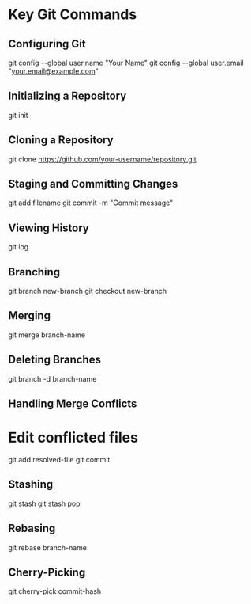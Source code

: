  # Key Git Commands

## Configuring Git

git config --global user.name "Your Name"
git config --global user.email "your.email@example.com"


## Initializing a Repository

git init


## Cloning a Repository

git clone https://github.com/your-username/repository.git


## Staging and Committing Changes

git add filename
git commit -m "Commit message"


## Viewing History

git log


## Branching

git branch new-branch
git checkout new-branch


## Merging

git merge branch-name


## Deleting Branches

git branch -d branch-name


## Handling Merge Conflicts

# Edit conflicted files
git add resolved-file
git commit


## Stashing

git stash
git stash pop


## Rebasing

git rebase branch-name


## Cherry-Picking

git cherry-pick commit-hash
